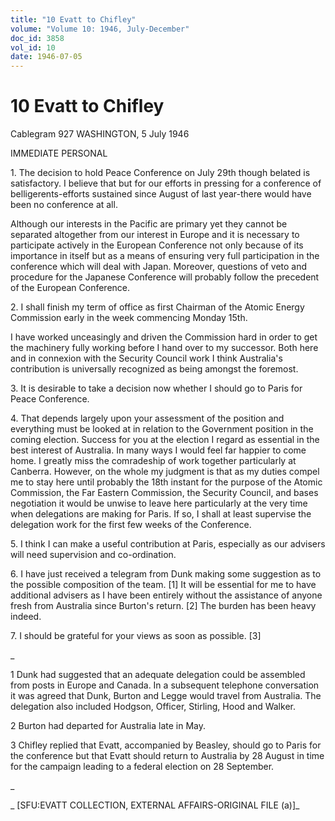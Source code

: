 ```yaml
---
title: "10 Evatt to Chifley"
volume: "Volume 10: 1946, July-December"
doc_id: 3858
vol_id: 10
date: 1946-07-05
---
```


# 10 Evatt to Chifley

Cablegram 927 WASHINGTON, 5 July 1946

IMMEDIATE PERSONAL

1\. The decision to hold Peace Conference on July 29th though belated is satisfactory. I believe that but for our efforts in pressing for a conference of belligerents-efforts sustained since August of last year-there would have been no conference at all.

Although our interests in the Pacific are primary yet they cannot be separated altogether from our interest in Europe and it is necessary to participate actively in the European Conference not only because of its importance in itself but as a means of ensuring very full participation in the conference which will deal with Japan. Moreover, questions of veto and procedure for the Japanese Conference will probably follow the precedent of the European Conference.

2\. I shall finish my term of office as first Chairman of the Atomic Energy Commission early in the week commencing Monday 15th.

I have worked unceasingly and driven the Commission hard in order to get the machinery fully working before I hand over to my successor. Both here and in connexion with the Security Council work I think Australia's contribution is universally recognized as being amongst the foremost.

3\. It is desirable to take a decision now whether I should go to Paris for Peace Conference.

4\. That depends largely upon your assessment of the position and everything must be looked at in relation to the Government position in the coming election. Success for you at the election I regard as essential in the best interest of Australia. In many ways I would feel far happier to come home. I greatly miss the comradeship of work together particularly at Canberra. However, on the whole my judgment is that as my duties compel me to stay here until probably the 18th instant for the purpose of the Atomic Commission, the Far Eastern Commission, the Security Council, and bases negotiation it would be unwise to leave here particularly at the very time when delegations are making for Paris. If so, I shall at least supervise the delegation work for the first few weeks of the Conference.

5\. I think I can make a useful contribution at Paris, especially as our advisers will need supervision and co-ordination.

6\. I have just received a telegram from Dunk making some suggestion as to the possible composition of the team. [1] It will be essential for me to have additional advisers as I have been entirely without the assistance of anyone fresh from Australia since Burton's return. [2] The burden has been heavy indeed.

7\. I should be grateful for your views as soon as possible. [3]

_

1 Dunk had suggested that an adequate delegation could be assembled from posts in Europe and Canada. In a subsequent telephone conversation it was agreed that Dunk, Burton and Legge would travel from Australia. The delegation also included Hodgson, Officer, Stirling, Hood and Walker.

2 Burton had departed for Australia late in May.

3 Chifley replied that Evatt, accompanied by Beasley, should go to Paris for the conference but that Evatt should return to Australia by 28 August in time for the campaign leading to a federal election on 28 September.

_

_ [SFU:EVATT COLLECTION, EXTERNAL AFFAIRS-ORIGINAL FILE (a)]_
